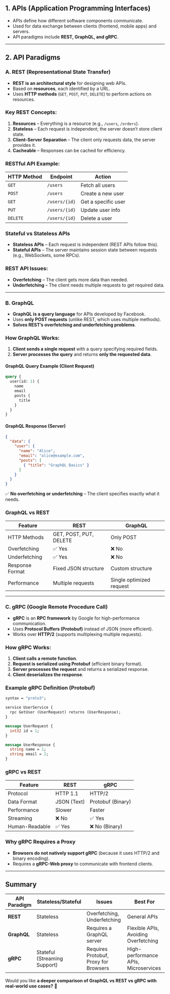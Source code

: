 ## **1. APIs (Application Programming Interfaces)**
- APIs define how different software components communicate.
- Used for data exchange between clients (frontend, mobile apps) and servers.
- API paradigms include **REST, GraphQL, and gRPC**.

---

## **2. API Paradigms**

### **A. REST (Representational State Transfer)**
- **REST is an architectural style** for designing web APIs.
- Based on **resources**, each identified by a URL.
- Uses **HTTP methods** (`GET`, `POST`, `PUT`, `DELETE`) to perform actions on resources.

### **Key REST Concepts:**
1. **Resources** – Everything is a resource (e.g., `/users`, `/orders`).
2. **Stateless** – Each request is independent; the server doesn’t store client state.
3. **Client-Server Separation** – The client only requests data, the server provides it.
4. **Cacheable** – Responses can be cached for efficiency.

### **RESTful API Example:**
| HTTP Method | Endpoint | Action |
|------------|---------|---------|
| `GET` | `/users` | Fetch all users |
| `POST` | `/users` | Create a new user |
| `GET` | `/users/{id}` | Get a specific user |
| `PUT` | `/users/{id}` | Update user info |
| `DELETE` | `/users/{id}` | Delete a user |

### **Stateful vs Stateless APIs**
- **Stateless APIs** – Each request is independent (REST APIs follow this).
- **Stateful APIs** – The server maintains session state between requests (e.g., WebSockets, some RPCs).

### **REST API Issues:**
- **Overfetching** – The client gets more data than needed.
- **Underfetching** – The client needs multiple requests to get required data.

---

### **B. GraphQL**
- **GraphQL is a query language** for APIs developed by Facebook.
- Uses **only POST requests** (unlike REST, which uses multiple methods).
- **Solves REST’s overfetching and underfetching problems**.

### **How GraphQL Works:**
1. **Client sends a single request** with a query specifying required fields.
2. **Server processes the query** and returns **only the requested data**.

#### **GraphQL Query Example (Client Request)**
```graphql
query {
  user(id: 1) {
    name
    email
    posts {
      title
    }
  }
}
```

#### **GraphQL Response (Server)**
```json
{
  "data": {
    "user": {
      "name": "Alice",
      "email": "alice@example.com",
      "posts": [
        { "title": "GraphQL Basics" }
      ]
    }
  }
}
```
✅ **No overfetching or underfetching** – The client specifies exactly what it needs.

### **GraphQL vs REST**
| Feature | REST | GraphQL |
|---------|------|---------|
| HTTP Methods | GET, POST, PUT, DELETE | Only POST |
| Overfetching | ✅ Yes | ❌ No |
| Underfetching | ✅ Yes | ❌ No |
| Response Format | Fixed JSON structure | Custom structure |
| Performance | Multiple requests | Single optimized request |

---

### **C. gRPC (Google Remote Procedure Call)**
- **gRPC** is an **RPC framework** by Google for high-performance communication.
- Uses **Protocol Buffers (Protobuf)** instead of JSON (more efficient).
- Works over **HTTP/2** (supports multiplexing multiple requests).

### **How gRPC Works:**
1. **Client calls a remote function**.
2. **Request is serialized using Protobuf** (efficient binary format).
3. **Server processes the request** and returns a serialized response.
4. **Client deserializes the response**.

### **Example gRPC Definition (Protobuf)**
```proto
syntax = "proto3";

service UserService {
  rpc GetUser (UserRequest) returns (UserResponse);
}

message UserRequest {
  int32 id = 1;
}

message UserResponse {
  string name = 1;
  string email = 2;
}
```

### **gRPC vs REST**
| Feature | REST | gRPC |
|---------|------|------|
| Protocol | HTTP 1.1 | HTTP/2 |
| Data Format | JSON (Text) | Protobuf (Binary) |
| Performance | Slower | Faster |
| Streaming | ❌ No | ✅ Yes |
| Human-Readable | ✅ Yes | ❌ No (Binary) |

### **Why gRPC Requires a Proxy**
- **Browsers do not natively support gRPC** (because it uses HTTP/2 and binary encoding).
- Requires a **gRPC-Web proxy** to communicate with frontend clients.

---

## **Summary**
| API Paradigm | Stateless/Stateful | Issues | Best For |
|-------------|------------------|--------|----------|
| **REST** | Stateless | Overfetching, Underfetching | General APIs |
| **GraphQL** | Stateless | Requires a GraphQL server | Flexible APIs, Avoiding Overfetching |
| **gRPC** | Stateful (Streaming Support) | Requires Protobuf, Proxy for Browsers | High-performance APIs, Microservices |

Would you like **a deeper comparison of GraphQL vs REST vs gRPC with real-world use cases?** 🚀
